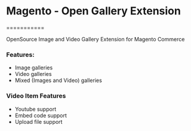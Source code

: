 # Magento - Open Gallery Extension
===========

OpenSource Image and Video Gallery Extension for Magento Commerce

### Features:
* Image galleries
* Video galleries
* Mixed (Images and Video) galleries

### Video Item Features
* Youtube support
* Embed code support
* Upload file support
